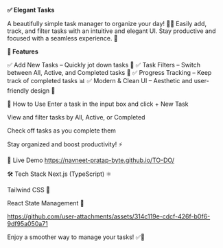 
**✅ Elegant Tasks**

A beautifully simple task manager to organize your day! 📝✨ Easily add, track, and filter tasks with an intuitive and elegant UI. Stay productive and focused with a seamless experience. 🚀

**🌟 Features**

✅ Add New Tasks – Quickly jot down tasks 📝
✅ Task Filters – Switch between All, Active, and Completed tasks 🔄
✅ Progress Tracking – Keep track of completed tasks 📊
✅ Modern & Clean UI – Aesthetic and user-friendly design 🎨

🔧 How to Use
Enter a task in the input box and click + New Task

View and filter tasks by All, Active, or Completed

Check off tasks as you complete them

Stay organized and boost productivity! ⚡

🔗 Live Demo
https://navneet-pratap-byte.github.io/TO-DO/

🛠️ Tech Stack
Next.js (TypeScript) ⚛️

Tailwind CSS 🎨

React State Management 🧠


https://github.com/user-attachments/assets/314c119e-cdcf-426f-b0f6-9df95a050a71


Enjoy a smoother way to manage your tasks! ✅🚀


